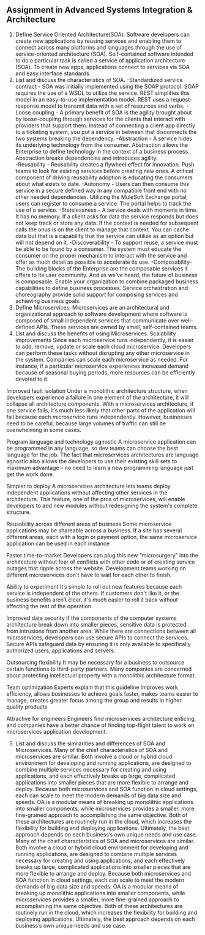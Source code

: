 ## Assignment in Advanced Systems Integration & Architecture
1. Define Service Oriented Architecture(SOA).
Software developers can create new applications by reusing services and enabling them to connect across many platforms and languages through the use of service-oriented architecture (SOA). Self-contained software intended to do a particular task is called a service of application architecture (SOA). To create new apps, applications connect to services via SOA and easy interface standards.
2. List and discuss the characteristics of SOA.
-Standardized service contract - SOA was initially implemented using the SOAP protocol.  SOAP requires the use of a WSDL to utilize the service. REST simplifies this model in an easy-to-use implementation model. REST uses a request-response model to transmit data with a set of resources and verbs.
-Loose coupling - A primary benefit of SOA is the agility brought about by loose-coupling through services for the clients that interact with providers that support them. Instead of connecting a client app directly to a ticketing system, you put a service in between that disconnects the two systems breaking the dependency. 
-Abstraction - A service hides its underlying technology from the consumer. Abstraction allows the Enterprise to define technology in the context of a business process.  Abstraction breaks dependencies and introduces agility.   
-Reusability - Reusability creates a flywheel effect for innovation. Push teams to look for existing services before creating new ones. A critical component of driving reusability adoption is educating the consumers about what exists to date. 
-Autonomy - Users can then consume this service in a secure defined way in any compatible front end with no other needed dependencies. Utilizing the MuleSoft Exchange portal, users can register to consume a service. The portal helps to track the use of a service.
-Statelessness - A service deals with moments in time. It has no memory. If a client asks for data the service responds but does not keep track or store any data. If the context is needed for subsequent calls the onus is on the client to manage that context. You can cache data but that is a capability that the service can utilize as an option but will not depend on it.
-Discoverability - To support reuse, a service must be able to be found by a consumer. The system must educate the consumer on the proper mechanism to interact with the service and offer as much detail as possible to accelerate its use. 
-Composability- The building blocks of the Enterprise are the composable services it offers to its user community. And as we’ve heard, the future of business is composable.  Enable your organization to combine packaged business capabilities to define business processes. Service orchestration and choreography provide solid support for composing services and achieving business goals. 
3. Define Microservices.
Microservices are an architectural and organizational approach to software development where software is composed of small independent services that communicate over well-defined APIs. These services are owned by small, self-contained teams.
4. List and discuss the benefits of using Microservices.
Scalability improvements
Since each microservice runs independently, it is easier to add, remove, update or scale each cloud microservice. Developers can perform these tasks without disrupting any other microservice in the system. Companies can scale each microservice as needed. For instance, if a particular microservice experiences increased demand because of seasonal buying periods, more resources can be efficiently devoted to it.

Improved fault isolation
Under a monolithic architecture structure, when developers experience a failure in one element of the architecture, it will collapse all architecture components. With a microservices architecture, if one service fails, it’s much less likely that other parts of the application will fail because each microservice runs independently. However, businesses need to be careful, because large volumes of traffic can still be overwhelming in some cases.

Program language and technology agnostic
A microservice application can be programmed in any language, so dev teams can choose the best language for the job. The fact that microservices architectures are language agnostic also allows the developers to use their existing skill sets to maximum advantage – no need to learn a new programming language just get the work done. 

Simpler to deploy
A microservices architecture lets teams deploy independent applications without affecting other services in the architecture. This feature, one of the pros of microservices, will enable developers to add new modules without redesigning the system's complete structure.

Reusability across different areas of business
Some microservice applications may be shareable across a business. If a site has several different areas, each with a login or payment option, the same microservice application can be used in each instance

Faster time-to-market
Developers can plug this new “microsurgery” into the architecture without fear of conflicts with other code or of creating service outages that ripple across the website. Development teams working on different microservices don't have to wait for each other to finish.

Ability to experiment
It’s simple to roll out new features because each service is independent of the others. If customers don't like it, or the business benefits aren’t clear, it's much easier to roll it back without affecting the rest of the operation.

Improved data security
If the components of the computer systems architecture break down into smaller pieces, sensitive data is protected from intrusions from another area. While there are connections between all microservices, developers can use secure APIs to connect the services. Secure APIs safeguard data by ensuring it is only available to specifically authorized users, applications and servers. 

Outsourcing flexibility
It may be necessary for a business to outsource certain functions to third-party partners. Many companies are concerned about protecting intellectual property with a monolithic architecture format. 

Team optimization
Experts explain that this guideline improves work efficiency, allows businesses to achieve goals faster, makes teams easier to manage, creates greater focus among the group and results in higher quality products

Attractive for engineers
Engineers find microservices architecture enticing, and companies have a better chance of finding top-flight talent to work on microservices application development.

5. List and discuss the similarities and differences of SOA and Microservices.
Many of the chief characteristics of SOA and microservices are similar. Both involve a cloud or hybrid cloud environment for developing and running applications, are designed to combine multiple services necessary for creating and using applications, and each effectively breaks up large, complicated applications into smaller pieces that are more flexible to arrange and deploy. Because both microservices and SOA function in cloud settings, each can scale to meet the modern demands of big data size and speeds. OA is a modular means of breaking up monolithic applications into smaller components, while microservices provides a smaller, more fine-grained approach to accomplishing the same objective. Both of these architectures are routinely run in the cloud, which increases the flexibility for building and deploying applications. Ultimately, the best approach depends on each business’s own unique needs and use case. 
Many of the chief characteristics of SOA and microservices are similar. Both involve a cloud or hybrid cloud environment for developing and running applications, are designed to combine multiple services necessary for creating and using applications, and each effectively breaks up large, complicated applications into smaller pieces that are more flexible to arrange and deploy. Because both microservices and SOA function in cloud settings, each can scale to meet the modern demands of big data size and speeds. OA is a modular means of breaking up monolithic applications into smaller components, while microservices provides a smaller, more fine-grained approach to accomplishing the same objective. Both of these architectures are routinely run in the cloud, which increases the flexibility for building and deploying applications. Ultimately, the best approach depends on each business’s own unique needs and use case. 